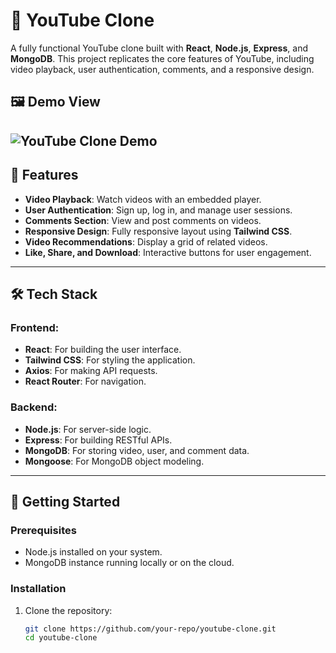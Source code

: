 # 🎥 YouTube Clone

A fully functional YouTube clone built with **React**, **Node.js**, **Express**, and **MongoDB**. This project replicates the core features of YouTube, including video playback, user authentication, comments, and a responsive design.

## 🖼️ Demo View

![YouTube Clone Demo]('Demo.mov')
---

## 🌟 Features

- **Video Playback**: Watch videos with an embedded player.
- **User Authentication**: Sign up, log in, and manage user sessions.
- **Comments Section**: View and post comments on videos.
- **Responsive Design**: Fully responsive layout using **Tailwind CSS**.
- **Video Recommendations**: Display a grid of related videos.
- **Like, Share, and Download**: Interactive buttons for user engagement.

---


## 🛠️ Tech Stack

### Frontend:
- **React**: For building the user interface.
- **Tailwind CSS**: For styling the application.
- **Axios**: For making API requests.
- **React Router**: For navigation.

### Backend:
- **Node.js**: For server-side logic.
- **Express**: For building RESTful APIs.
- **MongoDB**: For storing video, user, and comment data.
- **Mongoose**: For MongoDB object modeling.

---

## 🚀 Getting Started

### Prerequisites
- Node.js installed on your system.
- MongoDB instance running locally or on the cloud.

### Installation

1. Clone the repository:
   ```bash
   git clone https://github.com/your-repo/youtube-clone.git
   cd youtube-clone